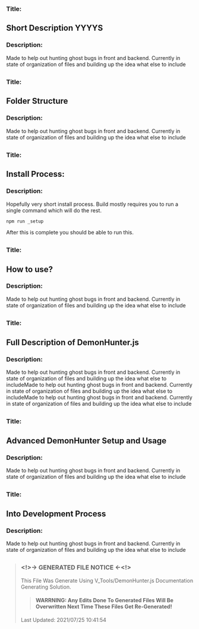 ### Title: 
 ## **Short Description YYYYS** 

### **Description:**  
Made to help out hunting ghost bugs in front and backend.
                Currently in state of organization of files and building up the idea what else to include 

##  
  ## 
### Title: 
 ## **Folder Structure** 

### **Description:**  
Made to help out hunting ghost bugs in front and backend.
                Currently in state of organization of files and building up the idea what else to include 

##  
  ## 
### Title: 
 ## **Install Process:** 

### **Description:**  
Hopefully very short install process. Build mostly requires
you to run a single command which will do the rest.
    
    npm run _setup    
        
After this is complete you should be able to run this. 

##  
  ## 
### Title: 
 ## **How to use?** 

### **Description:**  
Made to help out hunting ghost bugs in front and backend.
                Currently in state of organization of files and building up the idea what else to include 

##  
  ## 
### Title: 
 ## **Full Description of DemonHunter.js** 

### **Description:**  
Made to help out hunting ghost bugs in front and backend.
                Currently in state of organization of files and building up the idea what else to includeMade to help out hunting ghost bugs in front and backend.
                Currently in state of organization of files and building up the idea what else to includeMade to help out hunting ghost bugs in front and backend.
                Currently in state of organization of files and building up the idea what else to include 

##  
  ## 
### Title: 
 ## **Advanced DemonHunter Setup and Usage** 

### **Description:**  
Made to help out hunting ghost bugs in front and backend.
                Currently in state of organization of files and building up the idea what else to include 

##  
  ## 
### Title: 
 ## **Into Development Process** 

### **Description:**  
Made to help out hunting ghost bugs in front and backend.
                Currently in state of organization of files and building up the idea what else to include 

##  
  ## 
>### <!>->  **GENERATED FILE NOTICE**  <-<!>  
> This File Was Generate Using V_Tools/DemonHunter.js Documentation Generating Solution.   
>>#### WARRNING: Any Edits Done To Generated Files Will Be Overwritten Next Time These Files Get Re-Generated!    
> Last Updated: 2021/07/25 10:41:54 
